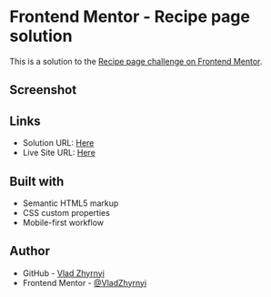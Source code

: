 # Frontend Mentor - Recipe page solution

This is a solution to the [Recipe page challenge on Frontend Mentor](https://www.frontendmentor.io/challenges/recipe-page-KiTsR8QQKm).

## Screenshot

[](./screenshot.jpg)

## Links

- Solution URL: [Here](https://github.com/VladZhyrnyi/frontend-mentor_recipe-page)
- Live Site URL: [Here](https://your-live-site-url.com)

## Built with

- Semantic HTML5 markup
- CSS custom properties
- Mobile-first workflow

## Author

- GitHub - [Vlad Zhyrnyi](https://github.com/VladZhyrnyi)
- Frontend Mentor - [@VladZhyrnyi](https://www.frontendmentor.io/profile/VladZhyrnyi)